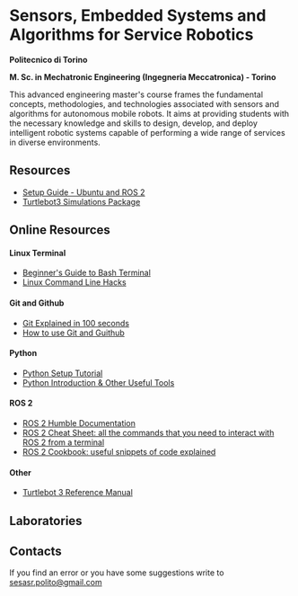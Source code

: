 # Sensors, Embedded Systems and Algorithms for Service Robotics

__Politecnico di Torino__

__M. Sc. in Mechatronic Engineering (Ingegneria Meccatronica) - Torino__

This advanced engineering master's course frames the fundamental concepts, methodologies, and technologies associated with sensors and algorithms for autonomous mobile robots. It aims at providing students with the necessary knowledge and skills to design, develop, and deploy intelligent robotic systems capable of performing a wide range of services in diverse environments.

## Resources
- [Setup Guide - Ubuntu and ROS 2](https://sesasr-course.github.io/ros2_setup_guide/)
- [Turtlebot3 Simulations Package](https://github.com/SESASR-Course/turtlebot3_simulations.git)


## Online Resources

#### Linux Terminal
- [Beginner's Guide to Bash Terminal](https://youtu.be/oxuRxtrO2Ag)
- [Linux Command Line Hacks](https://youtu.be/mV_8GbzwZMM)

#### Git and Github
- [Git Explained in 100 seconds](https://youtu.be/hwP7WQkmECE)
- [How to use Git and Guithub](https://youtu.be/HkdAHXoRtos)

#### Python
- [Python Setup Tutorial](https://www.youtube.com/watch?v=-4BT8sV9EYg)
- [Python Introduction & Other Useful Tools](https://www.ipb.uni-bonn.de/python-intro/)

#### ROS 2
- [ROS 2 Humble Documentation](https://docs.ros.org/en/humble/index.html)
- [ROS 2 Cheat Sheet: all the commands that you need to interact with ROS 2 from a terminal](https://github.com/ubuntu-robotics/ros2_cheats_sheet/blob/master/cli/cli_cheats_sheet.pdf)
- [ROS 2 Cookbook: useful snippets of code explained](https://fer.gs/ros2_cookbook/client_libraries/rclpy/index.html)

#### Other
- [Turtlebot 3 Reference Manual](https://emanual.robotis.com/docs/en/platform/turtlebot3/overview/)

## Laboratories


## Contacts
If you find an error or you have some suggestions write to [sesasr.polito@gmail.com](sesasr.polito@gmail.com)
